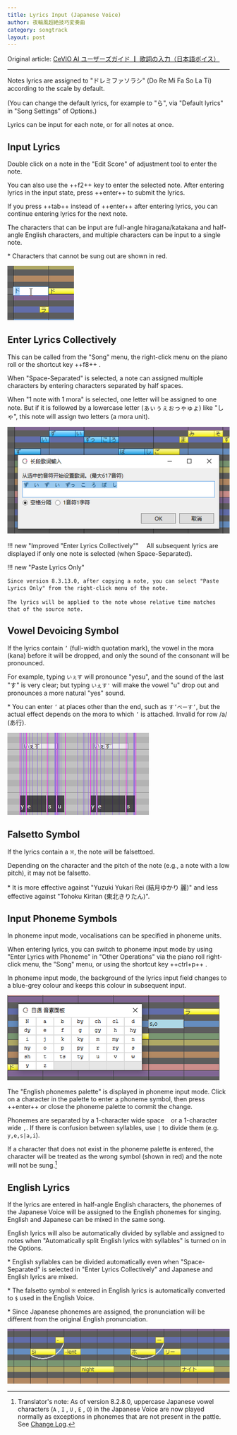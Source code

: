```yaml
---
title: Lyrics Input (Japanese Voice)
author: 夜輪風超絶技巧変奏曲
category: songtrack
layout: post
---
```

Original article: [CeVIO AI ユーザーズガイド ┃ 歌詞の入力（日本語ボイス）](https://cevio.jp/guide/cevio_ai/songtrack/song_04/)

---

Notes lyrics are assigned to "ドレミファソラシ" (Do Re Mi Fa So La Ti) according to the scale by default.

(You can change the default lyrics, for example to "ら", via "Default lyrics" in "Song Settings" of Options.)

Lyrics can be input for each note, or for all notes at once.

## Input Lyrics

Double click on a note in the "Edit Score" of adjustment tool to enter the note.

You can also use the ++f2++ key to enter the selected note. After entering lyrics in the input state, press ++enter++ to submit the lyrics.

If you press ++tab++ instead of ++enter++ after entering lyrics, you can continue entering lyrics for the next note.

The characters that can be input are full-angle hiragana/katakana and half-angle English characters, and multiple characters can be input to a single note.

\* Characters that cannot be sung out are shown in red.

![enter lyrics](images/song_04_1.png)

## Enter Lyrics Collectively

This can be called from the "Song" menu, the right-click menu on the piano roll or the shortcut key ++f8++ .

When "Space-Separated" is selected, a note can assigned multiple characters by entering characters separated by half spaces.

When "1 note with 1 mora" is selected, one letter will be assigned to one note. But if it is followed by a lowercase letter (ぁぃぅぇぉっゃゅょ) like "しゃ", this note will assign two letters (a mora unit).

![continuly enter lyrics](images/song_04_2.png)

!!! new "Improved "Enter Lyrics Collectively""
    　All subsequent lyrics are displayed if only one note is selected (when Space-Separated).

!!! new "Paste Lyrics Only"

    Since version 8.3.13.0, after copying a note, you can select "Paste Lyrics Only" from the right-click menu of the note.

    The lyrics will be applied to the note whose relative time matches that of the source note.

## Vowel Devoicing Symbol

If the lyrics contain `’` (full-width quotation mark), the vowel in the mora (kana) before it will be dropped, and only the sound of the consonant will be pronounced.

For example, typing `いぇす` will pronounce "yesu", and the sound of the last "す" is very clear; but typing `いぇす'` will make the vowel "u" drop out and pronounces a more natural "yes" sound.

\* You can enter `’` at places other than the end, such as `す’ぺーす’`, but the actual effect depends on the mora to which `’` is attached. Invalid for row /a/ (あ行).

![drop off Vowel](images/song_04_3.png)

## Falsetto Symbol

If the lyrics contain a `※`, the note will be falsettoed.

Depending on the character and the pitch of the note (e.g., a note with a low pitch), it may not be falsetto.

\* It is more effective against "Yuzuki Yukari Rei (結月ゆかり 麗)" and less effective against "Tohoku Kiritan (東北きりたん)".

## Input Phoneme Symbols

In phoneme input mode, vocalisations can be specified in phoneme units.

When entering lyrics, you can switch to phoneme input mode by using "Enter Lyrics with Phoneme" in "Other Operations" via the piano roll right-click menu, the "Song" menu, or using the shortcut key ++ctrl+p++ .

In phoneme input mode, the background of the lyrics input field changes to a blue-grey colour and keeps this colour in subsequent input.

![enter parameter](images/song_04_4.png)

The "English phonemes palette" is displayed in phoneme input mode. Click on a character in the palette to enter a phoneme symbol, then press ++enter++ or close the phoneme palette to commit the change.

Phonemes are separated by a 1-character wide space ` ` or a 1-character wide `,`. If there is confusion between syllables, use `|` to divide them (e.g. `y,e,s|a,i`).

If a character that does not exist in the phoneme palette is entered, the character will be treated as the wrong symbol (shown in red) and the note will not be sung.[^1]

## English Lyrics

If the lyrics are entered in half-angle English characters, the phonemes of the Japanese Voice will be assigned to the English phonemes for singing. English and Japanese can be mixed in the same song.

English lyrics will also be automatically divided by syllable and assigned to notes when "Automatically split English lyrics with syllables" is turned on in the Options.

\* English syllables can be divided automatically even when "Space-Separated" is selected in "Enter Lyrics Collectively" and Japanese and English lyrics are mixed.

\* The falsetto symbol `※` entered in English lyrics is automatically converted to `$` used in the English Voice.

\* Since Japanese phonemes are assigned, the pronunciation will be different from the original English pronunciation.

![English lyrics](images/song_04_5.png)

[^1]:Translator's note: As of version 8.2.8.0, uppercase Japanese vowel characters (`A` , `I` , `U` , `E` , `O`) in the Japanese Voice are now played normally as exceptions in phonemes that are not present in the pattle. See [Change Log](../../intro/change-log#2022512-8280).
